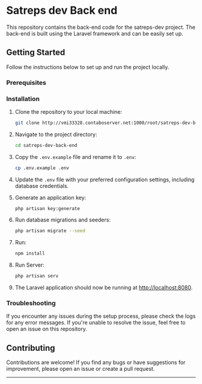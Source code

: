 # Satreps dev Back end

This repository contains the back-end code for the satreps-dev project. The back-end is built using the Laravel
framework and can be easily set up.

## Getting Started

Follow the instructions below to set up and run the project locally.

### Prerequisites



### Installation

1. Clone the repository to your local machine:

   ```bash
   git clone http://vmi33328.contaboserver.net:1000/root/satreps-dev-back-end.git
   ```

2. Navigate to the project directory:

   ```bash
   cd satreps-dev-back-end
   ```

3. Copy the `.env.example` file and rename it to `.env`:

   ```bash
   cp .env.example .env
   ```

4. Update the `.env` file with your preferred configuration settings, including database credentials.


1. Generate an application key:

   ```bash
   php artisan key:generate
   ```

2. Run database migrations and seeders:

   ```bash
   php artisan migrate --seed
   ```

3. Run:

   ```bash
   npm install
   ```

4. Run Server:
   ```bash
   php artisan serv
   ```

5. The Laravel application should now be running at [http://localhost:8080](http://localhost:8080).


### Troubleshooting

If you encounter any issues during the setup process, please check the logs for any error messages. If you're unable to
resolve the issue, feel free to open an issue on this repository.

## Contributing

Contributions are welcome! If you find any bugs or have suggestions for improvement, please open an issue or create a
pull request.

---
